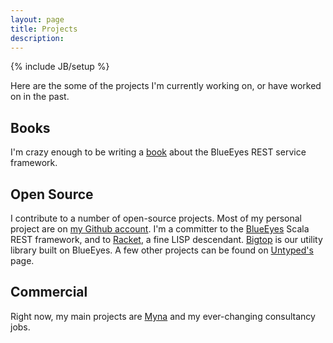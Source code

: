 ```yaml
---
layout: page
title: Projects
description:
---
```

{% include JB/setup %}

Here are the some of the projects I'm currently working on, or have worked on in the past.

## Books

I'm crazy enough to be writing a [book](http://noelwelsh.com/blueeyes/index.html) about the BlueEyes REST service framework.

## Open Source

I contribute to a number of open-source projects. Most of my personal project are on [my Github account](https://github.com/noelwelsh). I'm a committer to the [BlueEyes](http://github.com/jdegoes/blueeeys) Scala REST framework, and to [Racket](https://github.com/plt/racket), a fine LISP descendant. [Bigtop](https://github.com/bigtop) is our utility library built on BlueEyes. A few other projects can be found on [Untyped's](http://github.com/untyped) page.


## Commercial

Right now, my main projects are [Myna](http://mynaweb.com/) and my ever-changing consultancy jobs.
